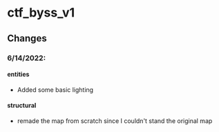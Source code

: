 # ctf_byss_v1

## Changes

### 6/14/2022:

#### entities
- Added some basic lighting

#### structural
- remade the map from scratch since I couldn't stand the original map